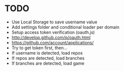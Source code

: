 TODO
====
- Use Local Storage to save username value
- Add settings folder and conditional loader per domain
- Setup access token verification (oauth.js)
 - <http://develop.github.com/p/oauth.html>
 - <https://github.com/account/applications/>
- Try to get token first, then...
- If username is detected, load repos
- If repos are detected, load branches
- If branches are detected, load game